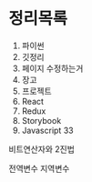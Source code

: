 # 정리목록

1. 파이썬
2. 깃정리
3. 페이지 수정하는거
4. 장고
5. 프로젝트
6. React
7. Redux
8. Storybook
9. Javascript 33



비트연산자와 2진법

전역변수 지역변수